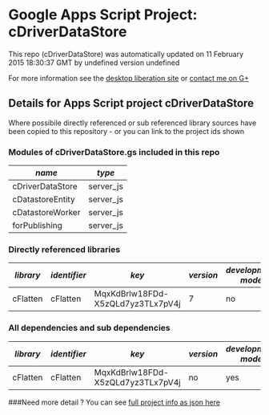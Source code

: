 # Google Apps Script Project: cDriverDataStore
This repo (cDriverDataStore) was automatically updated on 11 February 2015 18:30:37 GMT by undefined version undefined

For more information see the [desktop liberation site](http://ramblings.mcpher.com/Home/excelquirks/drivesdk/gettinggithubready "desktop liberation") or [contact me on G+](https://plus.google.com/+BruceMcpherson "Bruce McPherson - GDE")
## Details for Apps Script project cDriverDataStore
Where possibile directly referenced or sub referenced library sources have been copied to this repository - or you can link to the project ids shown
### Modules of cDriverDataStore.gs included in this repo
*name*|*type*
--- | --- 
cDriverDataStore| server_js
cDatastoreEntity| server_js
cDatastoreWorker| server_js
forPublishing| server_js
### Directly referenced libraries
*library*|*identifier*|*key*|*version*|*development mode*|*source available*|
--- | --- | --- | --- | --- | --- 
cFlatten| cFlatten|MqxKdBrlw18FDd-X5zQLd7yz3TLx7pV4j|7|no|yes
### All dependencies and sub dependencies
*library*|*identifier*|*key*|*version*|*development mode*|*source available*|
--- | --- | --- | --- | --- | --- 
cFlatten| cFlatten|MqxKdBrlw18FDd-X5zQLd7yz3TLx7pV4j|no|yes
###Need more detail ?
You can see [full project info as json here](info.json)